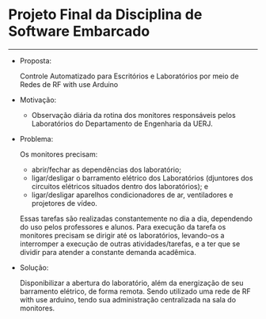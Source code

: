 # Projeto Final da Disciplina de Software Embarcado

---
* Proposta: 

  Controle Automatizado para Escritórios e Laboratórios por meio de Redes de RF with use Arduino 
	
* Motivação: 

  * Observação diária da rotina dos monitores responsáveis pelos Laboratórios do Departamento de
  Engenharia da UERJ.
	
* Problema:

	Os monitores precisam:
	
	- abrir/fechar as dependências dos laboratório;
	- ligar/desligar o barramento elétrico dos Laboratórios (djuntores dos circuitos elétricos
	situados dentro dos laboratórios); e
	- ligar/desligar aparelhos condicionadores de ar, ventiladores e projetores de vídeo.

	Essas tarefas são realizadas constantemente no dia a dia, dependendo do uso pelos professores
	e alunos. Para execução da tarefa os monitores precisam se dirigir até os laboratórios, levando-os
	a interromper a execução de outras atividades/tarefas, e a ter que se dividir para atender
	a constante  demanda acadêmica.
	
* Solução:

	Disponibilizar a abertura do laboratório, além da energização de seu barramento elétrico,
	de forma remota. Sendo utilizado uma rede de RF with use arduino, tendo sua administração
	centralizada na sala do monitores.
	

<!--
By Alisson Cavalcante e Silva
26/10/2018
-->
